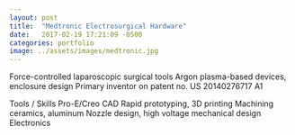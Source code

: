 ```yaml
---
layout: post
title:  "Medtronic Electrosurgical Hardware"
date:   2017-02-19 17:21:09 -0500
categories: portfolio
image: ../assets/images/medtronic.jpg
---
```


Force-controlled laparoscopic surgical tools
Argon plasma-based devices, enclosure design
Primary inventor on patent no. US 20140276717 A1

Tools / Skills
Pro-E/Creo CAD
Rapid prototyping, 3D printing
Machining ceramics, aluminum
Nozzle design, high voltage mechanical design
Electronics
